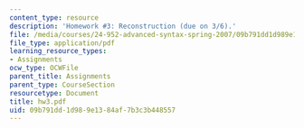 ```yaml
---
content_type: resource
description: 'Homework #3: Reconstruction (due on 3/6).'
file: /media/courses/24-952-advanced-syntax-spring-2007/09b791dd1d989e1384af7b3c3b448557_hw3.pdf
file_type: application/pdf
learning_resource_types:
- Assignments
ocw_type: OCWFile
parent_title: Assignments
parent_type: CourseSection
resourcetype: Document
title: hw3.pdf
uid: 09b791dd-1d98-9e13-84af-7b3c3b448557
---
```


